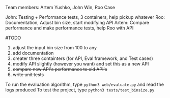 Team members: Artem Yushko, John Win, Roo Case

John: Testing + Performance tests, 3 containers, help pickup whatever
Roo: Documentation, Adjust bin size, start modifying API
Artem: Compare performance and make performance tests, help Roo with API

#TODO
1. adjust the input bin size from 100 to any
2. add documentation
3. creater three containters (for API, Eval framework, and Test cases)
4. modify API slightly (however you want) and set this as a new API
5. <del>compare new API's performance to old API's</del>
6. <del>write unit tests</del>


To run the evaluation algorithm, type `python3 web/evaluate.py` and read the logs produced
To test the project, type `python3 tests/test_binsize.py`